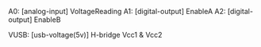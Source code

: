 A0: [analog-input]  VoltageReading
A1: [digital-output] EnableA
A2: [digital-output] EnableB

VUSB: [usb-voltage(5v)] H-bridge Vcc1 & Vcc2